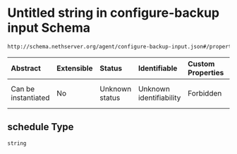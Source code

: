 # Untitled string in configure-backup input Schema

```txt
http://schema.nethserver.org/agent/configure-backup-input.json#/properties/schedule
```



| Abstract            | Extensible | Status         | Identifiable            | Custom Properties | Additional Properties | Access Restrictions | Defined In                                                                                |
| :------------------ | :--------- | :------------- | :---------------------- | :---------------- | :-------------------- | :------------------ | :---------------------------------------------------------------------------------------- |
| Can be instantiated | No         | Unknown status | Unknown identifiability | Forbidden         | Allowed               | none                | [configure-backup-input.json\*](agent/configure-backup-input.json "open original schema") |

## schedule Type

`string`
